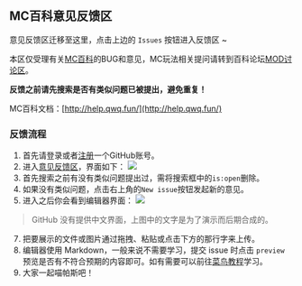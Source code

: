## MC百科意见反馈区

意见反馈区迁移至这里，点击上边的 `Issues` 按钮进入反馈区 ~

本区仅受理有关[MC百科](https://www.mcmod.cn)的BUG和意见，MC玩法相关提问请转到百科论坛[MOD讨论区](http://bbs.mcmod.cn/forum-31-1.html)。

**反馈之前请先搜索是否有类似问题已被提出，避免重复！** 

MC百科文档：[http://help.qwq.fun/](http://help.qwq.fun/)


### 反馈流程

1. 首先请登录或者[注册](https://github.com/signup)一个GitHub账号。
2. 进入[意见反馈区](https://github.com/Ahrwing/mcmod/issues)，界面如下：
![](https://i.mcmod.cn/editor/upload/20210705/1625479072_14273_ycxp.png)
4. 首先搜索之前有没有类似问题提出过，需将搜索框中的`is:open`删除。
5. 如果没有类似问题，点击右上角的`New issue`按钮发起新的意见。
6. 进入之后你会看到编辑器界面：
![](https://i.mcmod.cn/editor/upload/20210705/1625480361_14273_KsAX.png)
> GitHub 没有提供中文界面，上图中的文字是为了演示而后期合成的。
7. 把要展示的文件或图片通过拖拽、粘贴或点击下方的那行字来上传。
8. 编辑器使用 Markdown，一般来说不需要学习，提交 issue 时点击 `preview` 预览是否有不符合预期的内容即可。如有需要可以前往[菜鸟教程](https://www.runoob.com/markdown/md-title.html)学习。
9. 大家一起喵帕斯吧！
